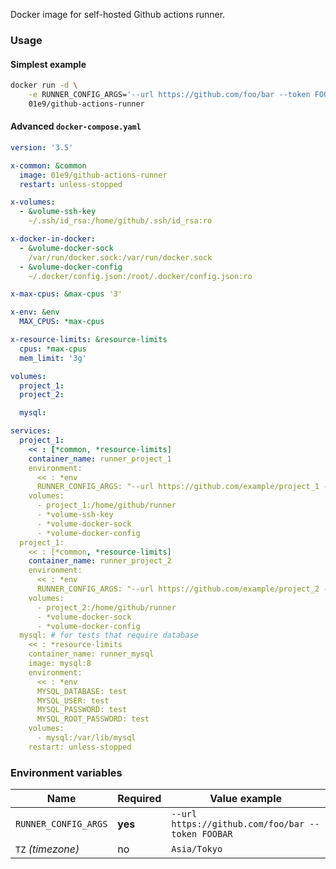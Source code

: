 Docker image for self-hosted Github actions runner.

### Usage

#### Simplest example

```sh
docker run -d \
    -e RUNNER_CONFIG_ARGS='--url https://github.com/foo/bar --token FOOBAR' \
    01e9/github-actions-runner
```

#### Advanced `docker-compose.yaml`

```yaml
version: '3.5'

x-common: &common
  image: 01e9/github-actions-runner
  restart: unless-stopped

x-volumes:
  - &volume-ssh-key
    ~/.ssh/id_rsa:/home/github/.ssh/id_rsa:ro

x-docker-in-docker:
  - &volume-docker-sock
    /var/run/docker.sock:/var/run/docker.sock
  - &volume-docker-config
    ~/.docker/config.json:/root/.docker/config.json:ro

x-max-cpus: &max-cpus '3'

x-env: &env
  MAX_CPUS: *max-cpus

x-resource-limits: &resource-limits
  cpus: *max-cpus
  mem_limit: '3g'

volumes:
  project_1:
  project_2:

  mysql:

services:
  project_1:
    << : [*common, *resource-limits]
    container_name: runner_project_1
    environment:
      << : *env
      RUNNER_CONFIG_ARGS: "--url https://github.com/example/project_1 --token FOO"
    volumes:
      - project_1:/home/github/runner
      - *volume-ssh-key
      - *volume-docker-sock
      - *volume-docker-config
  project_1:
    << : [*common, *resource-limits]
    container_name: runner_project_2
    environment:
      << : *env
      RUNNER_CONFIG_ARGS: "--url https://github.com/example/project_2 --token BAR"
    volumes:
      - project_2:/home/github/runner
      - *volume-docker-sock
      - *volume-docker-config
  mysql: # for tests that require database
    << : *resource-limits
    container_name: runner_mysql
    image: mysql:8
    environment:
      << : *env
      MYSQL_DATABASE: test
      MYSQL_USER: test
      MYSQL_PASSWORD: test
      MYSQL_ROOT_PASSWORD: test
    volumes:
      - mysql:/var/lib/mysql
    restart: unless-stopped
```

### Environment variables

| Name | Required | Value example |
|---|---|---|
| `RUNNER_CONFIG_ARGS` | **yes** | `--url https://github.com/foo/bar --token FOOBAR` |
| `TZ` _(timezone)_ | no | `Asia/Tokyo` |
